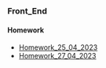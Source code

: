 ### Front_End

#### Homework
- [Homework_25_04_2023](https://olegkarimov.github.io/Front_End/)
- [Homework_27_04_2023](https://olegkarimov.github.io/Front_End/tree/master/03_CSS_CoffeePosition_homework_27_04_2023)